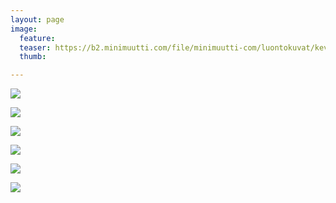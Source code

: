 ```yaml
---
layout: page
image:
  feature:
  teaser: https://b2.minimuutti.com/file/minimuutti-com/luontokuvat/kev%C3%A4t/6/DS54321-245px.jpg
  thumb:

---
```


![](https://b2.minimuutti.com/file/minimuutti-com/luontokuvat/kev%C3%A4t/6/DS54703-800px.jpg)

![](https://b2.minimuutti.com/file/minimuutti-com/luontokuvat/kev%C3%A4t/6/DS54706-800px.jpg)

![](https://b2.minimuutti.com/file/minimuutti-com/luontokuvat/kev%C3%A4t/6/DS54708-800px.jpg)

![](https://b2.minimuutti.com/file/minimuutti-com/luontokuvat/kev%C3%A4t/6/DS54320-800px.jpg)

![](https://b2.minimuutti.com/file/minimuutti-com/luontokuvat/kev%C3%A4t/6/DS54321-800px.jpg)

![](https://b2.minimuutti.com/file/minimuutti-com/luontokuvat/kev%C3%A4t/6/DS54326-800px.jpg)
